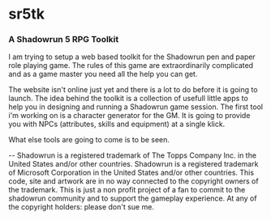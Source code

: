 # sr5tk
### A Shadowrun 5 RPG Toolkit 

I am trying to setup a web based toolkit for the Shadowrun pen and paper role playing game. The rules of this game are extraordinarily complicated and as a game master you need all the help you can get. 

The website isn't online just yet and there is a lot to do before it is going to launch. The idea behind the toolkit is a collection of usefull little apps to help you in designing and running a Shadowrun game session. The first tool i'm working on is a character generator for the GM. It is going to provide you with NPCs (attributes, skills and equipment) at a single klick.

What else tools are going to come is to be seen.

--
Shadowrun is a registered trademark of The Topps Company Inc. in the United States and/or other countries. Shadowrun is a registered trademark of Microsoft Corporation in the United States and/or other countries. This code, site and artwork are in no way connected to the copyright owners of the trademark. This is just a non profit project of a fan to commit to the shadowrun community and to support the gameplay experience. At any of the copyright holders: please don't sue me.
